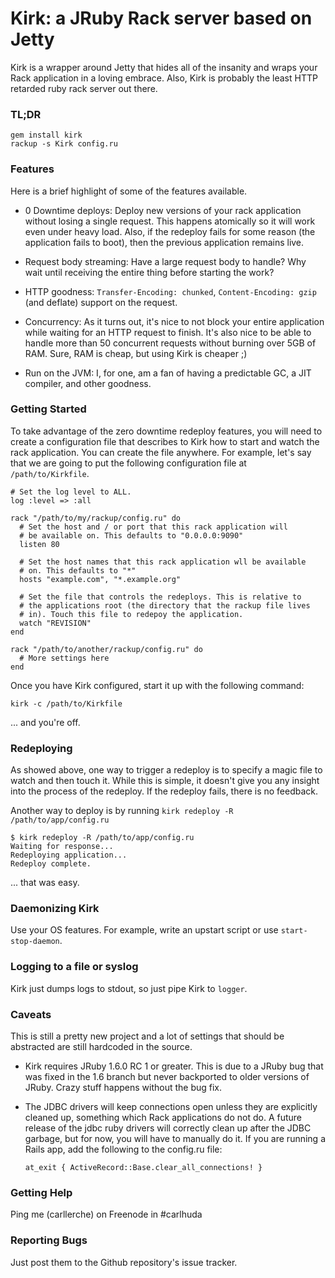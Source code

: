 # Kirk: a JRuby Rack server based on Jetty

Kirk is a wrapper around Jetty that hides all of the insanity and wraps your
Rack application in a loving embrace. Also, Kirk is probably the least HTTP
retarded ruby rack server out there.

### TL;DR

    gem install kirk
    rackup -s Kirk config.ru

### Features

Here is a brief highlight of some of the features available.

* 0 Downtime deploys: Deploy new versions of your rack application without
  losing a single request. This happens atomically so it will work even under
  heavy load. Also, if the redeploy fails for some reason (the application fails
  to boot), then the previous application remains live.

* Request body streaming: Have a large request body to handle? Why wait until
  receiving the entire thing before starting the work?

* HTTP goodness: `Transfer-Encoding: chunked`, `Content-Encoding: gzip` (and
  deflate) support on the request.

* Concurrency: As it turns out, it's nice to not block your entire application
  while waiting for an HTTP request to finish. It's also nice to be able to
  handle more than 50 concurrent requests without burning over 5GB of RAM. Sure,
  RAM is cheap, but using Kirk is cheaper ;)

* Run on the JVM: I, for one, am a fan of having a predictable GC, a JIT
  compiler, and other goodness.

### Getting Started

To take advantage of the zero downtime redeploy features, you will need to
create a configuration file that describes to Kirk how to start and watch the
rack application. You can create the file anywhere. For example, let's say that
we are going to put the following configuration file at `/path/to/Kirkfile`.

    # Set the log level to ALL.
    log :level => :all

    rack "/path/to/my/rackup/config.ru" do
      # Set the host and / or port that this rack application will
      # be available on. This defaults to "0.0.0.0:9090"
      listen 80

      # Set the host names that this rack application wll be available
      # on. This defaults to "*"
      hosts "example.com", "*.example.org"

      # Set the file that controls the redeploys. This is relative to
      # the applications root (the directory that the rackup file lives
      # in). Touch this file to redepoy the application.
      watch "REVISION"
    end

    rack "/path/to/another/rackup/config.ru" do
      # More settings here
    end

Once you have Kirk configured, start it up with the following command:

    kirk -c /path/to/Kirkfile

... and you're off.

### Redeploying

As showed above, one way to trigger a redeploy is to specify a magic file to
watch and then touch it. While this is simple, it doesn't give you any insight
into the process of the redeploy. If the redeploy fails, there is no feedback.

Another way to deploy is by running `kirk redeploy -R /path/to/app/config.ru`

    $ kirk redeploy -R /path/to/app/config.ru
    Waiting for response...
    Redeploying application...
    Redeploy complete.

... that was easy.

### Daemonizing Kirk

Use your OS features. For example, write an upstart script or use
`start-stop-daemon`.

### Logging to a file or syslog

Kirk just dumps logs to stdout, so just pipe Kirk to `logger`.

### Caveats

This is still a pretty new project and a lot of settings that should be
abstracted are still hardcoded in the source.

* Kirk requires JRuby 1.6.0 RC 1 or greater. This is due to a JRuby bug that
  was fixed in the 1.6 branch but never backported to older versions of JRuby.
  Crazy stuff happens without the bug fix.

* The JDBC drivers will keep connections open unless they are explicitly
  cleaned up, something which Rack applications do not do. A future release of
  the jdbc ruby drivers will correctly clean up after the JDBC garbage, but for
  now, you will have to manually do it. If you are running a Rails app, add the
  following to the config.ru file:

      at_exit { ActiveRecord::Base.clear_all_connections! }

### Getting Help

Ping me (carllerche) on Freenode in #carlhuda

### Reporting Bugs

Just post them to the Github repository's issue tracker.
